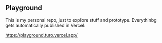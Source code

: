 ## Playground

This is my personal repo, just to explore stuff and prototype.
Everythinbg gets automatically published in Vercel:

https://playground.turo.vercel.app/
